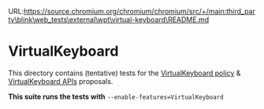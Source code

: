 URL:https://source.chromium.org/chromium/chromium/src/+/main:third_party\blink\web_tests\external\wpt\virtual-keyboard\README.md
# VirtualKeyboard
This directory contains (tentative) tests for the [VirtualKeyboard policy](https://github.com/MicrosoftEdge/MSEdgeExplainers/blob/main/VirtualKeyboardPolicy/explainer.md) & [VirtualKeyboard APIs](https://github.com/MicrosoftEdge/MSEdgeExplainers/blob/main/VirtualKeyboardAPI/explainer.md) proposals.

**This suite runs the tests with** `--enable-features=VirtualKeyboard`